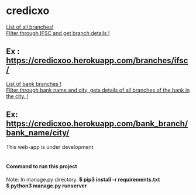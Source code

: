 # credicxo

<a href="https://credicxoo.herokuapp.com/branches/">List of all branches!</a><br>
<a href="https://credicxoo.herokuapp.com/branches/ABHY0065001/">Filter through IFSC and get branch details !</a><br>
## Ex : https://credicxoo.herokuapp.com/branches/ifsc/ 
<a href="https://credicxoo.herokuapp.com/bank_branch/">List of bank branches !</a><br>
<a href="https://credicxoo.herokuapp.com/bank_branches/ABHYUDAYA%20COOPERATIVE%20BANK%20LIMITED/MUMBAI/">Filter through bank name and city, gets details of all branches of the bank in the city. !</a><br>
## Ex: https://credicxoo.herokuapp.com/bank_branch/bank_name/city/

This web-app is under development
<br/><br/>

<h4>Command to run this project</h4>
Note: In manage.py directory.
<b>$ pip3 install -r requirements.txt</b></br>
<b>$ python3 manage.py runserver</b></br>
